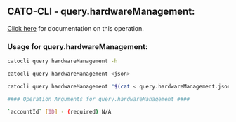 
## CATO-CLI - query.hardwareManagement:
[Click here](https://api.catonetworks.com/documentation/#query-query.hardwareManagement) for documentation on this operation.

### Usage for query.hardwareManagement:

```bash
catocli query hardwareManagement -h

catocli query hardwareManagement <json>

catocli query hardwareManagement "$(cat < query.hardwareManagement.json)"

#### Operation Arguments for query.hardwareManagement ####

`accountId` [ID] - (required) N/A    
